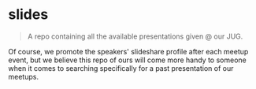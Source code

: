 # slides
> A repo containing all the available presentations given @ our JUG.

Of course, we promote the speakers' slideshare profile after each meetup event, but we believe this repo of ours will come more handy to someone when it comes to searching specifically for a past presentation of our meetups.
